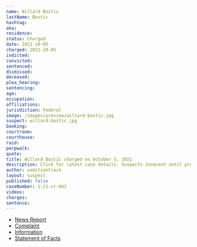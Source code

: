 ```yaml
---
name: Willard Bostic
lastName: Bostic
hashtag:
aka:
residence:
status: Charged
date: 2021-10-05
charged: 2021-10-05
indicted:
convicted:
sentenced:
dismissed:
deceased:
plea_hearing:
sentencing:
age:
occupation:
affiliations:
jurisdiction: Federal
image: /images/preview/willard-bostic.jpg
suspect: willard-bostic.jpg
booking:
courtroom:
courthouse:
raid:
perpwalk:
quote:
title: Willard Bostic charged on October 5, 2021
description: Click for latest case details. Suspects innocent until proven guilty.
author: seditiontrack
layout: suspect
published: false
caseNumber: 1:21-cr-643
videos:
charges:
sentence:
---
```


- [News Report]()
- [Complaint](https://www.justice.gov/usao-dc/case-multi-defendant/file/1457781/download)
- [Information](https://www.justice.gov/usao-dc/case-multi-defendant/file/1457786/download)
- [Statement of Facts](https://www.justice.gov/usao-dc/case-multi-defendant/file/1457791/download)
